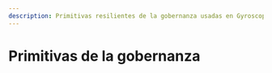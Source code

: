 ```yaml
---
description: Primitivas resilientes de la gobernanza usadas en Gyroscope
---
```


# Primitivas de la gobernanza

